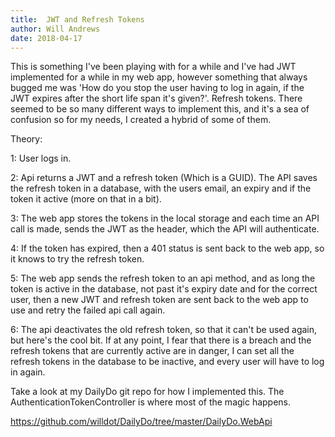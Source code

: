 ```yaml
---
title:  JWT and Refresh Tokens
author: Will Andrews
date: 2018-04-17
---
```


This is something I've been playing with for a while and I've had JWT implemented for a while in my web app, however something that always bugged me was 'How do you stop the user having to log in again, if the JWT expires after the short life span it's given?'. Refresh tokens. There seemed to be so many different ways to implement this, and it's a sea of confusion so for my needs, I created a hybrid of some of them. 

Theory:

1: User logs in.

2: Api returns a JWT and a refresh token (Which is a GUID). The API saves the refresh token in a database, with the users email, an expiry and if the token it active (more on that in a bit).

3: The web app stores the tokens in the local storage and each time an API call is made, sends the JWT as the header, which the API will authenticate.

4: If the token has expired, then a 401 status is sent back to the web app, so it knows to try the refresh token.

5: The web app sends the refresh token to an api method, and as long the token is active in the database, not past it's expiry date and for the correct user, then a new JWT and refresh token are sent back to the web app to use and retry the failed api call again.

6: The api deactivates the old refresh token, so that it can't be used again, but here's the cool bit. If at any point, I fear that there is a breach and the refresh tokens that are currently active are in danger, I can set all the refresh tokens in the database to be inactive, and every user will have to log in again.


Take a look at my DailyDo git repo for how I implemented this. The AuthenticationTokenController is where most of the magic happens.


<https://github.com/willdot/DailyDo/tree/master/DailyDo.WebApi>